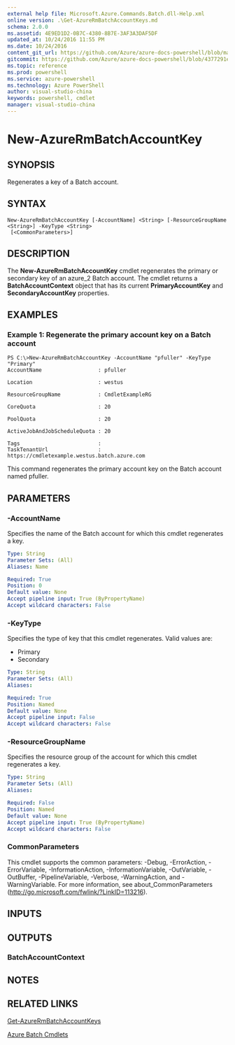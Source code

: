 ```yaml
---
external help file: Microsoft.Azure.Commands.Batch.dll-Help.xml
online version: .\Get-AzureRmBatchAccountKeys.md
schema: 2.0.0
ms.assetid: 4E9ED1D2-0B7C-4380-8B7E-3AF3A3DAF5DF
updated_at: 10/24/2016 11:55 PM
ms.date: 10/24/2016
content_git_url: https://github.com/Azure/azure-docs-powershell/blob/master/azureps-cmdlets-docs/ResourceManager/AzureRM.Batch/v1.1.4/New-AzureRmBatchAccountKey.md
gitcommit: https://github.com/Azure/azure-docs-powershell/blob/4377291ee360e58e2c1c5d644155daf6a0279055/azureps-cmdlets-docs/ResourceManager/AzureRM.Batch/v1.1.4/New-AzureRmBatchAccountKey.md
ms.topic: reference
ms.prod: powershell
ms.service: azure-powershell
ms.technology: Azure PowerShell
author: visual-studio-china
keywords: powershell, cmdlet
manager: visual-studio-china
---
```


# New-AzureRmBatchAccountKey

## SYNOPSIS
Regenerates a key of a Batch account.

## SYNTAX

```
New-AzureRmBatchAccountKey [-AccountName] <String> [-ResourceGroupName <String>] -KeyType <String>
 [<CommonParameters>]
```

## DESCRIPTION
The **New-AzureRmBatchAccountKey** cmdlet regenerates the primary or secondary key of an azure_2 Batch account.
The cmdlet returns a **BatchAccountContext** object that has its current **PrimaryAccountKey** and **SecondaryAccountKey** properties.

## EXAMPLES

### Example 1: Regenerate the primary account key on a Batch account
```
PS C:\>New-AzureRmBatchAccountKey -AccountName "pfuller" -KeyType "Primary"
AccountName                  : pfuller

Location                     : westus

ResourceGroupName            : CmdletExampleRG

CoreQuota                    : 20

PoolQuota                    : 20

ActiveJobAndJobScheduleQuota : 20

Tags                         : 
TaskTenantUrl                : https://cmdletexample.westus.batch.azure.com
```

This command regenerates the primary account key on the Batch account named pfuller.

## PARAMETERS

### -AccountName
Specifies the name of the Batch account for which this cmdlet regenerates a key.

```yaml
Type: String
Parameter Sets: (All)
Aliases: Name

Required: True
Position: 0
Default value: None
Accept pipeline input: True (ByPropertyName)
Accept wildcard characters: False
```

### -KeyType
Specifies the type of key that this cmdlet regenerates.
Valid values are: 

- Primary
- Secondary

```yaml
Type: String
Parameter Sets: (All)
Aliases: 

Required: True
Position: Named
Default value: None
Accept pipeline input: False
Accept wildcard characters: False
```

### -ResourceGroupName
Specifies the resource group of the account for which this cmdlet regenerates a key.

```yaml
Type: String
Parameter Sets: (All)
Aliases: 

Required: False
Position: Named
Default value: None
Accept pipeline input: True (ByPropertyName)
Accept wildcard characters: False
```

### CommonParameters
This cmdlet supports the common parameters: -Debug, -ErrorAction, -ErrorVariable, -InformationAction, -InformationVariable, -OutVariable, -OutBuffer, -PipelineVariable, -Verbose, -WarningAction, and -WarningVariable. For more information, see about_CommonParameters (http://go.microsoft.com/fwlink/?LinkID=113216).

## INPUTS

## OUTPUTS

### BatchAccountContext

## NOTES

## RELATED LINKS

[Get-AzureRmBatchAccountKeys](./Get-AzureRmBatchAccountKeys.md)

[Azure Batch Cmdlets](./AzureRM.Batch.md)


